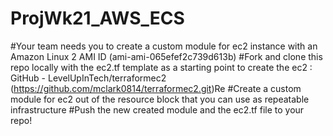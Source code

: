 # ProjWk21_AWS_ECS

#Your team needs you to create a custom module for ec2 instance with an Amazon Linux 2 AMI ID (ami-ami-065efef2c739d613b)
#Fork and clone this repo locally with the ec2.tf template as a starting point to create the ec2 : GitHub - LevelUpInTech/terraformec2  (https://github.com/mclark0814/terraformec2.git)Re
#Create a custom module for ec2 out of the resource block that you can use as repeatable infrastructure
#Push the new created module and the ec2.tf file to your repo!
